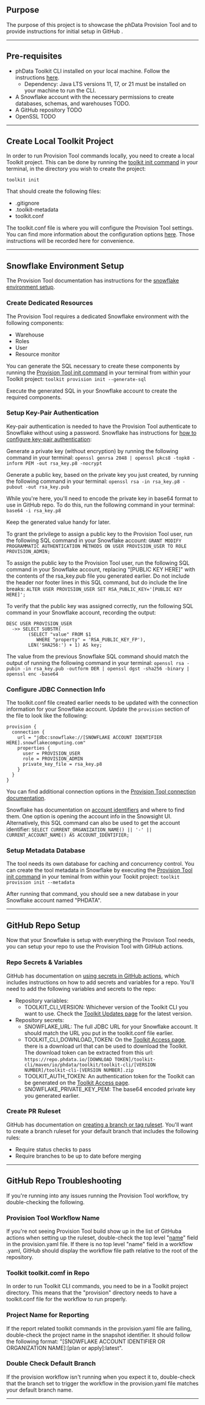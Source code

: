 ## Purpose
The purpose of this project is to showcase the phData Provision Tool and to provide instructions for initial setup in GitHub    .

---

## Pre-requisites
- phData Toolkit CLI installed on your local machine. Follow the instructions [here](https://toolkit.phdata.io/docs/toolkit-cli#installation).
  - Dependency: Java LTS versions 11, 17, or 21 must be installed on your machine to run the CLI.
- A Snowflake account with the necessary permissions to create databases, schemas, and warehouses TODO.
- A GitHub repository TODO
- OpenSSL TODO

---

## Create Local Toolkit Project
In order to run Provision Tool commands locally, you need to create a local Toolkit project. This can be done by running the [toolkit init command](https://toolkit.phdata.io/docs/toolkit-cli#init-command) in your terminal, in the directory you wish to create the project:

`toolkit init`

That should create the following files:
- .gitignore
- .toolkit-metadata
- toolkit.conf

The toolkit.conf file is where you will configure the Provision Tool settings. You can find more information about the configuration options [here](https://toolkit.phdata.io/docs/provision#configuration). Those instructions will be recorded here for convenience.

---

## Snowflake Environment Setup
The Provision Tool documentation has instructions for the [snowflake environment setup](https://toolkit.phdata.io/docs/provision#snowflake-environment-setup).

### Create Dedicated Resources
The Provision Tool requires a dedicated Snowflake environment with the following components:
- Warehouse
- Roles
- User
- Resource monitor

You can generate the SQL necessary to create these components by running the [Provision Tool init command](https://toolkit.phdata.io/docs/provision#init-command) in your terminal from within your Toolkit project: `toolkit provision init --generate-sql`

Execute the generated SQL in your Snowflake account to create the required components.

### Setup Key-Pair Authentication
Key-pair authentication is needed to have the Provision Tool authenticate to Snowflake without using a password.  Snowflake has instructions for [how to configure key-pair authentication](https://docs.snowflake.com/en/user-guide/key-pair-auth#configuring-key-pair-authentication):

Generate a private key (without encryption) by running the following command in your terminal: 
`openssl genrsa 2048 | openssl pkcs8 -topk8 -inform PEM -out rsa_key.p8 -nocrypt`

Generate a public key, based on the private key you just created, by running the following command in your terminal: 
`openssl rsa -in rsa_key.p8 -pubout -out rsa_key.pub`

While you're here, you'll need to encode the private key in base64 format to use in GitHub repo. To do this, run the following command in your terminal: 
`base64 -i rsa_key.p8 `

Keep the generated value handy for later.

To grant the privilege to assign a public key to the Provision Tool user, run the following SQL command in your Snowflake account: 
`GRANT MODIFY PROGRAMMATIC AUTHENTICATION METHODS ON USER PROVISION_USER TO ROLE PROVISION_ADMIN;`

To assign the public key to the Provision Tool user, run the following SQL command in your Snowflake account, replacing "[PUBLIC KEY HERE]" with the contents of the rsa_key.pub file you generated earlier. Do not include the header nor footer lines in this SQL command, but do include the line breaks: 
`ALTER USER PROVISION_USER SET RSA_PUBLIC_KEY='[PUBLIC KEY HERE]';`

To verify that the public key was assigned correctly, run the following SQL command in your Snowflake account, recording the output:
```
DESC USER PROVISION_USER
  ->> SELECT SUBSTR(
        (SELECT "value" FROM $1
           WHERE "property" = 'RSA_PUBLIC_KEY_FP'),
        LEN('SHA256:') + 1) AS key;
```

The value from the previous Snowflake SQL command should match the output of running the following command in your terminal: 
`openssl rsa -pubin -in rsa_key.pub -outform DER | openssl dgst -sha256 -binary | openssl enc -base64`

### Configure JDBC Connection Info
The toolkit.conf file created earlier needs to be updated with the connection information for your Snowflake account. Update the `provision` section of the file to look like the following:
```
provision {
  connection {
    url = "jdbc:snowflake://[SNOWFLAKE ACCOUNT IDENTIFIER HERE].snowflakecomputing.com"
    properties {
      user = PROVISION_USER
      role = PROVISION_ADMIN
      private_key_file = rsa_key.p8
    }
  }
}
```

You can find additional connection options in the [Provision Tool connection documentation](https://toolkit.phdata.io/docs/provision#connection).

Snowflake has documentation on [account identifiers](https://docs.snowflake.com/en/user-guide/admin-account-identifier) and where to find them. One option is opening the account info in the Snowsight UI.  Alternatively, this SQL command can also be used to get the account identifier: 
`SELECT CURRENT_ORGANIZATION_NAME() || '-' || CURRENT_ACCOUNT_NAME() AS ACCOUNT_IDENTIFIER;`

### Setup Metadata Database
The tool needs its own database for caching and concurrency control. You can create the tool metadata in Snowflake by executing the [Provision Tool init command](https://toolkit.phdata.io/docs/provision#init-command) in your teminal from within your Tookit project: 
`toolkit provision init --metadata`

After running that command, you should see a new database in your Snowflake account named "PHDATA".

---

## GitHub Repo Setup
Now that your Snowflake is setup with everything the Provison Tool needs, you can setup your repo to use the Provision Tool with GitHub actions.

### Repo Secrets & Variables
GitHub has documentation on [using secrets in GitHub actions](https://docs.github.com/en/actions/how-tos/write-workflows/choose-what-workflows-do/use-secrets), which includes instructions on how to add secrets and variables for a repo. You'll need to add the following variables and secrets to the repo:
- Repository variables:
  - TOOLKIT_CLI_VERSION: Whichever version of the Toolkit CLI you want to use. Check the [Toolkit Updates page](https://toolkit.phdata.io/updates) for the latest version.
- Repository secrets:
  - SNOWFLAKE_URL: The full JDBC URL for your Snowflake account. It should match the URL you put in the toolkit.conf file earlier.
  - TOOLKIT_CLI_DOWNLOAD_TOKEN: On the [Toolkit Access page](https://toolkit.phdata.io/tool-access), there is a download url that can be used to download the Toolkit. The download token can be extracted from this url: `https://repo.phdata.io/[DOWNLOAD TOKEN]/toolkit-cli/maven/io/phdata/toolkit/toolkit-cli/[VERSION NUMBER]/toolkit-cli-[VERSION NUMBER].zip`
  - TOOLKIT_AUTH_TOKEN: An authentication token for the Toolkit can be generated on the [Toolkit Access page](https://toolkit.phdata.io/tool-access).
  - SNOWFLAKE_PRIVATE_KEY_PEM: The base64 encoded private key you generated earlier.

### Create PR Ruleset
GitHub has documentation on [creating a branch or tag ruleset](https://docs.github.com/en/repositories/configuring-branches-and-merges-in-your-repository/managing-rulesets/creating-rulesets-for-a-repository#creating-a-branch-or-tag-ruleset). You'll want to create a branch ruleset for your default branch that includes the following rules:
- Require status checks to pass
- Require branches to be up to date before merging

---
## GitHub Repo Troubleshooting
If you're running into any issues running the Provision Tool workflow, try double-checking the following.

### Provision Tool Workflow Name
If you're not seeing Provision Tool build show up in the list of GitHuba actions when setting up the ruleset, double-check the top level "[name](https://docs.github.com/en/actions/reference/workflows-and-actions/workflow-syntax#name)" field in the provision.yaml file. If there is no top level "name" field in a workflow .yaml, GitHub should display the workflow file path relative to the root of the repository.

### Toolkit toolkit.comf in Repo
In order to run Toolkit CLI commands, you need to be in a Toolkit project directory. This means that the "provision" directory needs to have a toolkit.conf file for the workflow to run properly.

### Project Name for Reporting
If the report related toolkit commands in the provision.yaml file are failing, double-check the project name in the snapshot identifier.  It should follow the following format: "[SNOWFLAKE ACCOUNT IDENTIFIER OR ORGANIZATION NAME]:[plan or apply]:latest".

### Double Check Default Branch
If the provision workflow isn't running when you expect it to, double-check that the branch set to trigger the workflow in the provision.yaml file matches your default branch name.

---